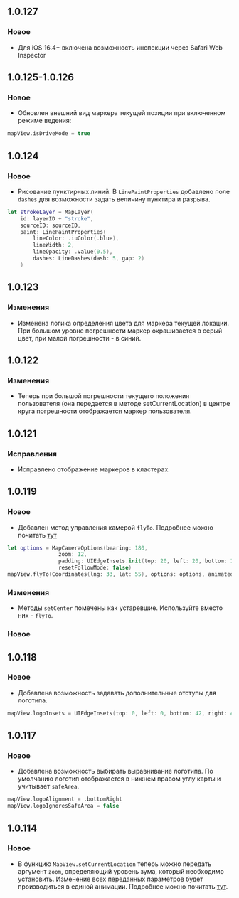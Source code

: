 ## 1.0.127

### Новое

- Для iOS 16.4+ включена возможность инспекции через Safari Web Inspector

## 1.0.125-1.0.126

### Новое

- Обновлен внешний вид маркера текущей позиции при включенном режиме ведения:

```swift
mapView.isDriveMode = true
```

## 1.0.124

### Новое

- Рисование пунктирных линий. В `LinePaintProperties` добавлено поле `dashes` для возможности задать величину пунктира и разрыва.

```swift
let strokeLayer = MapLayer(
    id: layerID + "stroke",
    sourceID: sourceID,
    paint: LinePaintProperties(
        lineColor: .iuColor(.blue),
        lineWidth: 2,
        lineOpacity: .value(0.5),
        dashes: LineDashes(dash: 5, gap: 2)
    )
```

## 1.0.123

### Изменения

- Изменена логика определения цвета для маркера текущей локации. При большом уровне погрешности маркер окрашивается в серый цвет, при малой погрешности - в синий.

## 1.0.122

### Изменения

- Теперь при большой погрешности текущего положения пользователя (она передается в методе setCurrentLocation) в центре круга погрешности отображается маркер пользователя.

## 1.0.121

### Исправления

- Исправлено отображение маркеров в кластерах.

## 1.0.119

### Новое

- Добавлен метод управления камерой `flyTo`. Подробнее можно почитать [тут](README.md#управление-камерой)

```swift
let options = MapCameraOptions(bearing: 180,
                zoom: 12,
                padding: UIEdgeInsets.init(top: 20, left: 20, bottom: 150, right: 20),
                resetFollowMode: false)
mapView.flyTo(Coordinates(lng: 33, lat: 55), options: options, animated: true)
```

### Изменения

- Методы `setCenter` помечены как устаревшие. Используйте вместо них - `flyTo`.

### Новое

## 1.0.118

### Новое

- Добавлена возможность задавать дополнительные отступы для логотипа.

```swift
mapView.logoInsets = UIEdgeInsets(top: 0, left: 0, bottom: 42, right: 42)
```

## 1.0.117

### Новое

- Добавлена возможность выбирать выравнивание логотипа. По умолчанию логотип отображается в нижнем правом углу карты и учитывает `safeArea`.

```swift
mapView.logoAlignment = .bottomRight
mapView.logoIgnoresSafeArea = false
```

## 1.0.114

### Новое

- В функцию `MapView.setCurrentLocation` теперь можно передать аргумент `zoom`, определяющий уровень зума, который необходимо установить. Изменение всех переданных параметров будет производиться в единой анимации. Подробнее можно почитать [тут](README.md#установка-текущих-параметров-пользователя).
